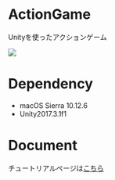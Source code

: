 # ActionGame
Unityを使ったアクションゲーム

![](https://raw.githubusercontent.com/wiki/kunitoku/ActionGame/images/201803221440.png)

# Dependency

- macOS Sierra 10.12.6
- Unity2017.3.1f1

# Document

チュートリアルページは[こちら](https://github.com/kunitoku/ActionGame/wiki)
